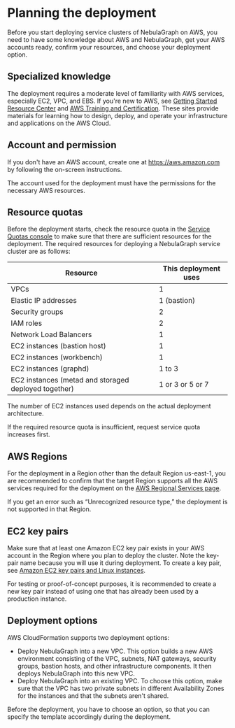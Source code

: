 # Planning the deployment

Before you start deploying service clusters of NebulaGraph on AWS, you need to have some knowledge about AWS and NebulaGraph, get your AWS accounts ready, confirm your resources, and choose your deployment option.

## Specialized knowledge

The deployment requires a moderate level of familiarity with AWS services, especially EC2, VPC, and EBS. If you're new to AWS, see [Getting Started Resource Center](https://aws.amazon.com/getting-started/) and [AWS Training and Certification](https://aws.amazon.com/training/). These sites provide materials for learning how to design, deploy, and operate your infrastructure and applications on the AWS Cloud.

## Account and permission

If you don't have an AWS account, create one at https://aws.amazon.com by following the on-screen instructions.

The account used for the deployment must have the permissions for the necessary AWS resources.

## Resource quotas

Before the deployment starts, check the resource quota in the [Service Quotas console](https://us-east-1.console.aws.amazon.com/servicequotas/home/) to make sure that there are sufficient resources for the deployment. The required resources for deploying a NebulaGraph service cluster are as follows:

| Resource | This deployment uses |
| - | - |
| VPCs | 1 |
| Elastic IP addresses | 1 (bastion) |
| Security groups | 2 |
| IAM roles | 2 |
| Network Load Balancers | 1 |
| EC2 instances (bastion host) | 1 |
| EC2 instances (workbench) | 1 |
| EC2 instances (graphd) | 1 to 3 |
| EC2 instances (metad and storaged deployed together) | 1 or 3 or 5 or 7 |

The number of EC2 instances used depends on the actual deployment architecture.

If the required resource quota is insufficient, request service quota increases first.

## AWS Regions

For the deployment in a Region other than the default Region us-east-1, you are recommended to confirm that the target Region supports all the AWS services required for the deployment on the [AWS Regional Services page](https://aws.amazon.com/about-aws/global-infrastructure/regional-product-services/).

If you get an error such as “Unrecognized resource type,” the deployment is not supported in that Region.

## EC2 key pairs

Make sure that at least one Amazon EC2 key pair exists in your AWS account in the Region where you plan to deploy the cluster. Note the key-pair name because you will use it during deployment. To create a key pair, see [Amazon EC2 key pairs and Linux instances](https://docs.aws.amazon.com/AWSEC2/latest/UserGuide/ec2-key-pairs.html).

For testing or proof-of-concept purposes, it is recommended to create a new key pair instead of using one that has already been used by a production instance.

## Deployment options

AWS CloudFormation supports two deployment options:

- Deploy NebulaGraph into a new VPC. This option builds a new AWS environment consisting of the VPC, subnets, NAT gateways, security groups, bastion hosts, and other infrastructure components. It then deploys NebulaGraph into this new VPC.
- Deploy NebulaGraph into an existing VPC. To choose this option, make sure that the VPC has two private subnets in different Availability Zones for the instances and that the subnets aren't shared.

Before the deployment, you have to choose an option, so that you can specify the template accordingly during the deployment.
